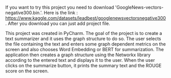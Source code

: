 If you want to try this project you need to download 'GoogleNews-vectors-negative300.bin.'. Here is the link : https://www.kaggle.com/datasets/leadbest/googlenewsvectorsnegative300 . After you download you can just add project file.

This project was created in PyCharm. The goal of the project is to create a text summarizer and it uses the graph structure to do so. The user selects the file containing the text and enters some graph dependent metrics on the screen and also chooses Word Embedding or BERT for summarization. The application then creates a graph structure using the Networkx library according to the entered text and displays it to the user. When the user clicks on the summarize button, it prints the summary text and the ROUGE score on the screen.
